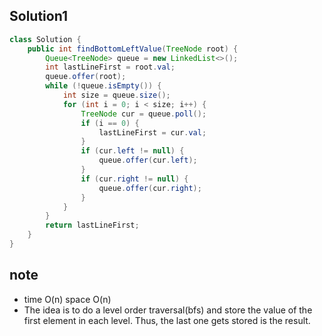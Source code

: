 ## Solution1
``` java
class Solution {
    public int findBottomLeftValue(TreeNode root) {
        Queue<TreeNode> queue = new LinkedList<>();
        int lastLineFirst = root.val;
        queue.offer(root);
        while (!queue.isEmpty()) {
            int size = queue.size();
            for (int i = 0; i < size; i++) {
                TreeNode cur = queue.poll();
                if (i == 0) {
                    lastLineFirst = cur.val;
                }
                if (cur.left != null) {
                    queue.offer(cur.left);
                }
                if (cur.right != null) {
                    queue.offer(cur.right);
                }
            }
        }
        return lastLineFirst;
    }
}
```

## note
* time O(n) space O(n)
* The idea is to do a level order traversal(bfs) and store the value of the first element in each level. Thus, the last one 
gets stored is the result.

